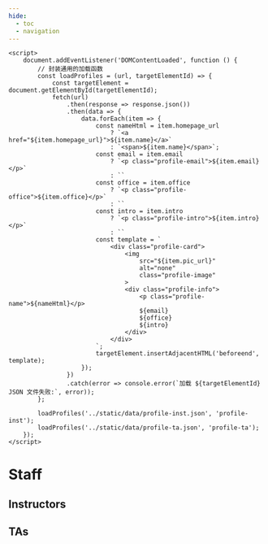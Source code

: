 ```yaml
---
hide:
  - toc
  - navigation
---
```

<!DOCTYPE html>
<html lang="en">
<head>
    <meta charset="UTF-8">
    <meta name="viewport" content="width=device-width, initial-scale=1.0">
    <title>Staff</title>
    <link rel="stylesheet" href="../stylesheets/staff.css">
</head>
<body>

    <script>
        document.addEventListener('DOMContentLoaded', function () {
            // 封装通用的加载函数
            const loadProfiles = (url, targetElementId) => {
                const targetElement = document.getElementById(targetElementId);
                fetch(url)
                    .then(response => response.json())
                    .then(data => {
                        data.forEach(item => {
                            const nameHtml = item.homepage_url
                                ? `<a href="${item.homepage_url}">${item.name}</a>`
                                : `<span>${item.name}</span>`;
                            const email = item.email
                                ? `<p class="profile-email">${item.email}</p>`
                                : ``
                            const office = item.office
                                ? `<p class="profile-office">${item.office}</p>`
                                : ``
                            const intro = item.intro
                                ? `<p class="profile-intro">${item.intro}</p>`
                                : ``
                            const template = `
                                <div class="profile-card">
                                    <img 
                                        src="${item.pic_url}" 
                                        alt="none" 
                                        class="profile-image"
                                    >
                                    <div class="profile-info">
                                        <p class="profile-name">${nameHtml}</p>
                                        ${email}
                                        ${office}
                                        ${intro}
                                    </div>
                                </div>
                            `;
                            targetElement.insertAdjacentHTML('beforeend', template);
                        });
                    })
                    .catch(error => console.error(`加载 ${targetElementId} JSON 文件失败:`, error));
            };

            loadProfiles('../static/data/profile-inst.json', 'profile-inst');
            loadProfiles('../static/data/profile-ta.json', 'profile-ta');
        });
    </script>
</body>
</html>

# **Staff**

## **Instructors**

<div id="profile-inst">
</div>

## **TAs**

<div id="profile-ta">

</div>